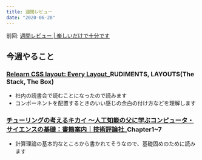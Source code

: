 ```yaml
---
title: 週間レビュー
date: "2020-06-28"
---
```


前回: [週間レビュー | 楽しいだけで十分です](https://yinm.info/20200621/)

## 今週やること

### [Relearn CSS layout: Every Layout](https://every-layout.dev/)_RUDIMENTS, LAYOUTS(The Stack, The Box)
- 社内の読書会で読むことになったので読みます
- コンポーネントを配置するときのいい感じの余白の付け方などを理解します

### [チューリングの考えるキカイ ～人工知能の父に学ぶコンピュータ・サイエンスの基礎：書籍案内｜技術評論社](https://gihyo.jp/book/2018/978-4-7741-9689-3)_Chapter1~7
- 計算理論の基本的なところから書かれてそうなので、基礎固めのために読みます

